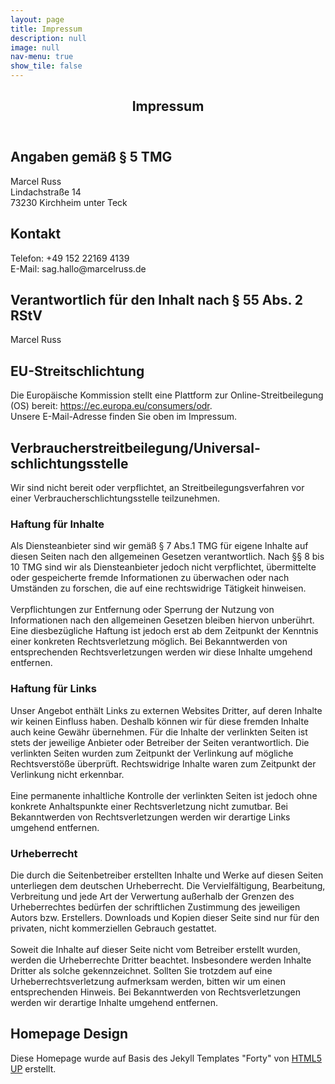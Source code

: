 ```yaml
---
layout: page
title: Impressum
description: null
image: null
nav-menu: true
show_tile: false
---
```


<!-- Main -->
<div id="main" class="alt">

<!-- One -->
<section id="one">
	<div class="inner">
		<header class="major">
			<h1>Impressum</h1>
		</header>

<!-- Content -->
<h2>Angaben gemäß § 5 TMG</h2>
<p>Marcel Russ <br />
Lindachstraße 14 <br />
73230 Kirchheim unter Teck <br />
</p>

<h2>Kontakt</h2>
<p>
Telefon: +49 152 22169 4139 <br />
E-Mail: sag.hallo@marcelruss.de </p>

<h2>Verantwortlich für den Inhalt nach § 55 Abs. 2 RStV</h2>
<p>Marcel Russ</p>

<h2>EU-Streitschlichtung</h2>
<p>Die Europäische Kommission stellt eine Plattform zur Online-Streitbeilegung (OS) bereit: <a href="https://ec.europa.eu/consumers/odr" target="_blank" rel="noopener noreferrer">https://ec.europa.eu/consumers/odr</a>. <br />Unsere E-Mail-Adresse finden Sie oben im Impressum.</p>

<h2>Verbraucher­streit­beilegung/Universal­schlichtungs­stelle</h2>
<p>Wir sind nicht bereit oder verpflichtet, an Streitbeilegungsverfahren vor einer Verbraucherschlichtungsstelle teilzunehmen.</p>
<h3>Haftung für Inhalte</h3>
<p>Als Diensteanbieter sind wir gemäß § 7 Abs.1 TMG für eigene Inhalte auf diesen Seiten nach den allgemeinen Gesetzen verantwortlich. Nach §§ 8 bis 10 TMG sind wir als Diensteanbieter jedoch nicht verpflichtet, übermittelte oder gespeicherte fremde Informationen zu überwachen oder nach Umständen zu forschen, die auf eine rechtswidrige Tätigkeit hinweisen.<br />
<br />
Verpflichtungen zur Entfernung oder Sperrung der Nutzung von Informationen nach den allgemeinen Gesetzen bleiben hiervon unberührt. Eine diesbezügliche Haftung ist jedoch erst ab dem Zeitpunkt der Kenntnis einer konkreten Rechtsverletzung möglich. Bei Bekanntwerden von entsprechenden Rechtsverletzungen werden wir diese Inhalte umgehend entfernen. </p>

<h3>Haftung für Links</h3>
<p>Unser Angebot enthält Links zu externen Websites Dritter, auf deren Inhalte wir keinen Einfluss haben. Deshalb können wir für diese fremden Inhalte auch keine Gewähr übernehmen. Für die Inhalte der verlinkten Seiten ist stets der jeweilige Anbieter oder Betreiber der Seiten verantwortlich. Die verlinkten Seiten wurden zum Zeitpunkt der Verlinkung auf mögliche Rechtsverstöße überprüft. Rechtswidrige Inhalte waren zum Zeitpunkt der Verlinkung nicht erkennbar.
<br />
<br />
Eine permanente inhaltliche Kontrolle der verlinkten Seiten ist jedoch ohne konkrete Anhaltspunkte einer Rechtsverletzung nicht zumutbar. Bei Bekanntwerden von Rechtsverletzungen werden wir derartige Links umgehend entfernen. </p>

<h3>Urheberrecht</h3>
<p>Die durch die Seitenbetreiber erstellten Inhalte und Werke auf diesen Seiten unterliegen dem deutschen Urheberrecht. Die Vervielfältigung, Bearbeitung, Verbreitung und jede Art der Verwertung außerhalb der Grenzen des Urheberrechtes bedürfen der schriftlichen Zustimmung des jeweiligen Autors bzw. Erstellers. Downloads und Kopien dieser Seite sind nur für den privaten, nicht kommerziellen Gebrauch gestattet.
<br />
<br />
Soweit die Inhalte auf dieser Seite nicht vom Betreiber erstellt wurden, werden die Urheberrechte Dritter beachtet. Insbesondere werden Inhalte Dritter als solche gekennzeichnet. Sollten Sie trotzdem auf eine Urheberrechtsverletzung aufmerksam werden, bitten wir um einen entsprechenden Hinweis. Bei Bekanntwerden von Rechtsverletzungen werden wir derartige Inhalte umgehend entfernen.</p>

<h2>Homepage Design</h2>
<p>Diese Homepage wurde auf Basis des Jekyll Templates "Forty" von <a href="https://html5up.net/" target="_blank">HTML5 UP</a> erstellt.</p>